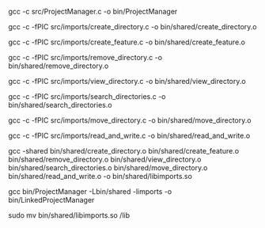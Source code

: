 gcc -c src/ProjectManager.c -o bin/ProjectManager

gcc -c -fPIC src/imports/create_directory.c -o bin/shared/create_directory.o

gcc -c -fPIC src/imports/create_feature.c -o bin/shared/create_feature.o

gcc -c -fPIC src/imports/remove_directory.c -o bin/shared/remove_directory.o

gcc -c -fPIC src/imports/view_directory.c -o bin/shared/view_directory.o

gcc -c -fPIC src/imports/search_directories.c -o bin/shared/search_directories.o

gcc -c -fPIC src/imports/move_directory.c -o bin/shared/move_directory.o

gcc -c -fPIC src/imports/read_and_write.c -o bin/shared/read_and_write.o

gcc -shared bin/shared/create_directory.o bin/shared/create_feature.o bin/shared/remove_directory.o bin/shared/view_directory.o bin/shared/search_directories.o bin/shared/move_directory.o bin/shared/read_and_write.o -o bin/shared/libimports.so

gcc  bin/ProjectManager -Lbin/shared -limports -o bin/LinkedProjectManager

sudo mv bin/shared/libimports.so /lib
